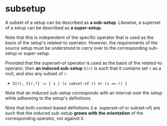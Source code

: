 
<!-- ======================================================================= -->
# subsetup

A subset of a setup can be described as **a sub-setup**. Likewise, a superset
of a setup can be described as **a super-setup**.

Note that this is independent of the specific operator that is used as the
basis of the setup's related-to operator. However, the requirements of the
source setup must be understood to carry over to the corresponding sub-setup
or super-setup.

Provided that the superset-of operator is used as the basis of the related-to
operator, then **an induced sub-setup** `S[r]` is such that it contains set
`r` as a root, and also any subset of `r`.

* `S[r], S[r,*] := { s | (s subset-of r) or (s == r) }`

Note that an induced sub-setup corresponds with an interval over the setup
while adhereing to the setup's definitions.

Note that both context-based definitions (i.e. superset-of or subset-of) are
such that the induced sub-setup **grows with the orientation** of the
corresponding operator, not against it.
